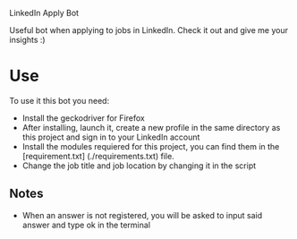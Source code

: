 LinkedIn Apply Bot

Useful bot when applying to jobs in LinkedIn.
Check it out and give me your insights :)

# Use
To use it this bot you need:
- Install the geckodriver for Firefox
- After installing, launch it, create a new profile in the same directory as this project and sign in to your LinkedIn account
- Install the modules requiered for this project, you can find them in the [requirement.txt] (./requirements.txt) file.
- Change the job title and job location by changing it in the script

## Notes
- When an answer is not registered, you will be asked to input said answer and type ok in the terminal
